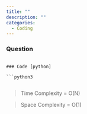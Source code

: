 ```yaml
---
title: ""
description: ""
categories:
  - Coding
---
```


### Question

> 

```

### Code [python]

```python3


```

> Time Complexity = O(N)

> Space Complexity = O(1)
